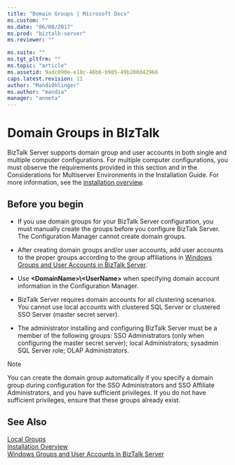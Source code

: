 ```yaml
---
title: "Domain Groups | Microsoft Docs"
ms.custom: ""
ms.date: "06/08/2017"
ms.prod: "biztalk-server"
ms.reviewer: ""

ms.suite: ""
ms.tgt_pltfrm: ""
ms.topic: "article"
ms.assetid: 9adc090e-e18c-46b6-b985-49b200d42966
caps.latest.revision: 11
author: "MandiOhlinger"
ms.author: "mandia"
manager: "anneta"
---
```

# Domain Groups in BIzTalk
BizTalk Server supports domain group and user accounts in both single and multiple computer configurations. For multiple computer configurations, you must observe the requirements provided in this section and in the Considerations for Multiserver Environments in the Installation Guide. For more information, see the [installation overview](../install-and-config-guides/biztalk-server-what-s-new-installation-configuration-and-upgrade.md).  
  
## Before you begin
-   If you use domain groups for your BizTalk Server configuration, you must manually create the groups before you configure BizTalk Server. The Configuration Manager cannot create domain groups.  
  
-   After creating domain groups and/or user accounts, add user accounts to the proper groups according to the group affiliations in [Windows Groups and User Accounts in BizTalk Server](../core/windows-groups-and-user-accounts-in-biztalk-server.md).  
  
-   Use **\<DomainName>\\<UserName\>** when specifying domain account information in the Configuration Manager.  
  
-   BizTalk Server requires domain accounts for all clustering scenarios. You cannot use local accounts with clustered SQL Server or clustered SSO Server (master secret server).  
  
-   The administrator installing and configuring BizTalk Server must be a member of the following groups: SSO Administrators (only when configuring the master secret server); local Administrators; sysadmin SQL Server role; OLAP Administrators.  
  
> [!NOTE]
>  You can create the domain group automatically if you specify a domain group during configuration for the SSO Administrators and SSO Affiliate Administrators, and you have sufficient privileges. If you do not have sufficient privileges, ensure that these groups already exist.  
  
## See Also  
 [Local Groups](../core/local-groups.md)   
 [Installation Overview](../install-and-config-guides/biztalk-server-what-s-new-installation-configuration-and-upgrade.md)   
 [Windows Groups and User Accounts in BizTalk Server](../core/windows-groups-and-user-accounts-in-biztalk-server.md)